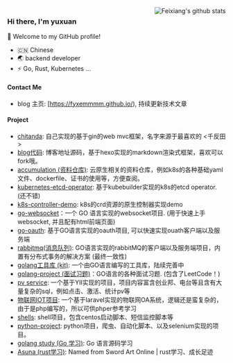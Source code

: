 <img align="right" src="https://github-readme-stats.vercel.app/api?username=fyxemmmm&show_icons=true&theme=" alt="Feixiang's github stats" />

### Hi there, I'm yuxuan
🎉 Welcome to my GitHub profile!
- 🇨🇳 Chinese
- 🌏 backend developer
- ⚡ Go, Rust, Kubernetes ...

#### Contact Me 

- blog 主页: [https://fyxemmmm.github.io/), 持续更新技术文章

#### Project

* [chitanda](https://github.com/fyxemmmm/chitanda): 自己实现的基于gin的web mvc框架，名字来源于最喜欢的  <千反田>
* [blog代码](https://github.com/fyxemmmm/fyxemmmm.github.io): 博客地址源码，基于hexo实现的markdown渲染式框架，喜欢可以fork哦。 
* [accumulation (资料仓库)](https://github.com/fyxemmmm/accumulation): 云原生相关的资料仓库，例如k8s的各种基础yaml文件、dockerfile、证书的使用等，方便查阅。
* [kubernetes-etcd-operator](https://github.com/fyxemmmm/kubernetes-etcd-operator): 基于kubebuilder实现的k8s的etcd operator. (还不错)
* [k8s-controller-demo](https://github.com/fyxemmmm/k8s-controller-demo): k8s的crd资源的原生控制器实现demo
* [go-websocket](https://github.com/fyxemmmm/go-websocket-demo)：一个 GO 语言实现的websocket项目. (用于快速上手websocket, 并且配有html前端页面)
* [go-oauth](https://github.com/getbuguai/bg-jijian): 基于GO语言实现的oauth项目, 可以快速实现ouath客户端以及服务端
* [rabbitmq(消息队列)](https://github.com/fyxemmmm/go-rabbmitmq-demo): GO语言实现的rabbitMQ的客户端以及服务端项目，内置有分布式事务的解决方案 (最终一致性)
* [golang工具库 (kit)](https://github.com/fyxemmmm/kit): 一个由GO语言编写的工具库，陆续完善中
* [golang-project (面试习题)](https://github.com/fyxemmmm/golang-project)：GO语言的各种面试习题. (包含了LeetCode！) 
* [pv service](https://github.com/fyxemmmm/pv_service): 一个基于YII实现的项目，项目内容富含创业邦、电台等且含有大量复杂的sql，例如点击、激活、统计pv等
* [物联网IOT项目](https://github.com/fyxemmmm/ops-pointer): 一个基于laravel实现的物联网OA系统，逻辑还是蛮复杂的，由于是php编写的，所以可供phper参考学习
* [shells](https://github.com/fyxemmmm/shells): shell项目，包含centos启动脚本、短信监控脚本等
* [python-project](https://github.com/fyxemmmm/py-project/tree/master): python项目，爬虫、自动化脚本、以及selenium实现的项目。
* [golang study (Go 学习)](https://github.com/fyxemmmm/golang-notes): Go 语言源码学习
* [Asuna (rust学习)](https://github.com/fyxemmmm/asuna):  Named from Sword Art Online | rust学习、成长足迹

